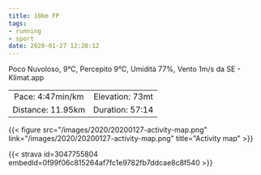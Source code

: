 ```yaml
---
title: 10km FP
tags:
- running
- sport
date: 2020-01-27 12:20:12
---
```

Poco Nuvoloso, 9°C, Percepito 9°C, Umidità 77%, Vento 1m/s da SE - Klimat.app

| | |
| :-: | :-: |
| Pace: 4:47min/km | Elevation: 73mt |
| Distance: 11.95km | Duration: 57:14 |



{{< figure src="/images/2020/20200127-activity-map.png" link="/images/2020/20200127-activity-map.png" title="Activity map" >}}


{{< strava id=3047755804 embedId=0f99f06c815264af7fc1e9782fb7ddcae8c8f540 >}}
